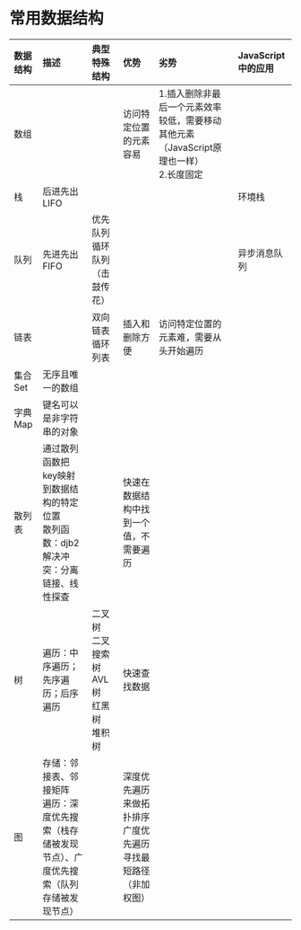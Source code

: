 # 常用数据结构

| **数据结构** | **描述** | **典型特殊结构** | **优势** | **劣势** | **JavaScript中的应用** |
| :--- | :--- | :--- | :--- | :--- | :--- |
| 数组 |  |  | 访问特定位置的元素容易 | 1.插入删除非最后一个元素效率较低，需要移动其他元素（JavaScript原理也一样）<br>2.长度固定 |  |
| 栈 | 后进先出LIFO |  |  |  | 环境栈 |
| 队列 | 先进先出FIFO | 优先队列<br>循环队列（击鼓传花） |  |  | 异步消息队列 |
| 链表 |  | 双向链表<br>循环列表 | 插入和删除方便 | 访问特定位置的元素难，需要从头开始遍历 |  |
| 集合Set | 无序且唯一的数组 |  |  |  |  |
| 字典Map | 键名可以是非字符串的对象 |  |  |  |  |
| 散列表 | 通过散列函数把key映射到数据结构的特定位置<br>散列函数：djb2<br>解决冲突：分离链接、线性探查 |  | 快速在数据结构中找到一个值，不需要遍历 |  |  |
| 树 | 遍历：中序遍历；先序遍历；后序遍历 | 二叉树<br>二叉搜索树<br>AVL树<br>红黑树<br>堆积树 | 快速查找数据 |  |  |
| 图 | 存储：邻接表、邻接矩阵<br>遍历：深度优先搜索（栈存储被发现节点）、广度优先搜索（队列存储被发现节点） |  | 深度优先遍历来做拓扑排序<br>广度优先遍历寻找最短路径（非加权图） |  |  |
